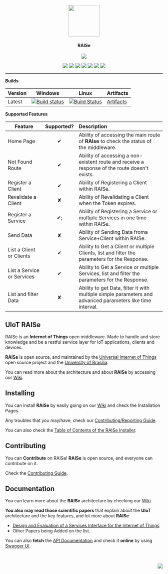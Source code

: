 <p align="center">
  <img src="http://imgur.com/iQU8c9L.png" width="100px"/>
  <h4 align="center">RAISe</h4>
  <p align="center">
    <img src="https://img.shields.io/badge/platform-macOS%20%7C%20Linux%20%7C%20Windows-lightgrey.svg"/>
  </p>
  <p align="center">
    <a href="https://github.com/uiot/raise/releases"><img src="https://img.shields.io/github/downloads/uiot/raise/total.svg"/></a>
    <a href="https://packagist.org/packages/uiot/raise"><img src="https://img.shields.io/packagist/v/uiot/raise.svg"/></a>
    <a href="https://opensource.org/licenses/Apache-2.0"><img src="https://img.shields.io/badge/License-Apache%202.0-blue.svg"/></a>
    <a href="https://codeclimate.com/github/UIoT/RAISe"><img src="https://codeclimate.com/github/UIoT/RAISe/badges/gpa.svg"/></a>
    <a href="https://styleci.io/repos/34536644/"><img src="https://styleci.io/repos/34536644/shield?style=flat"/></a>
    <a href="(https://scrutinizer-ci.com/g/UIoT/RAISe/?branch=sbr"><img src="https://scrutinizer-ci.com/g/UIoT/RAISe/badges/quality-score.png?b=sbr)"/></a>
    <a href="https://codecov.io/gh/uiot/RAISe"><img src="https://codecov.io/gh/uiot/RAISe/branch/sbr/graph/badge.svg"/></a>
  </p>
</p>

<hr>

<b>Builds</b>

Version | Windows | Linux | Artifacts |
--------|---------|-------|-----------|
Latest  | [![Build status](https://ci.appveyor.com/api/projects/status/jjwmx9moinqrha2n?svg=true)](https://ci.appveyor.com/project/sant0ro/raise-askjk)   | [![Build Status](https://travis-ci.org/uiot/raise.svg?branch=sbr)](https://travis-ci.org/uiot/raise) | [Artifacts](https://ci.appveyor.com/project/sant0ro/raise-askjk/branch/sbr/artifacts) |

<b>Supported Features</b>

| Feature  |  Supported?   | Description  |
|----------|:-------------:|:-------------|
| Home Page |    &#10004;  |  Ability of accessing the main route of **RAIse** to check the status of the middleware. |
| Not Found Route |    &#10004;  |  Ability of accessing a non-existent route and receive a response of the route doesn't exists. |
| Register a Client |    &#10004;  |  Ability of Registering a Client within RAISe. |
| Revalidate a Client |    &#10008;  |  Ability of Revalidating a Client when the Token expires. |
| Register a Service |    &#10004;;  |  Ability of Registering a Service or multiple Services in one time within RAISe. |
| Send Data |    &#10008;  |  Ability of Sending Data froma  Service+Client within RAISe. |
| List a Client or Clients |    &#10004;  |  Ability to Get a Client or multiple Clients, list and filter the parameters for the Response. |
| List a Service or Services |    &#10004;  |  Ability to Get a Service or multiple Services, list and filter the parameters for the Response. |
| List and filter Data |    &#10008;  |  Ability to get Data, filter it with multiple simple parameters and advanced parameters like time interval. |

UIoT RAISe
----------

RAISe is an <b>Internet of Things</b> open middleware. Made to handle and store knowledge and be a restful service layer for IoT applications, clients and devices.

<b>RAISe</b> is open source, and maintained by the [Universal Internet of Things](https://uiot.org) open source project and the [University of Brasília](http://www.unb.br).

You can read more about the architecture and about <b>RAISe</b> by accessing our [Wiki](wiki).

Installing
----------

You can install <b>RAISe</b> by easily going on our [Wiki](wiki) and check the Installation Pages.

Any troubles that you may/have, check our [Contributing/Reporting Guide](CONTRIBUTING.md).

You can also check the [Table of Contents of the RAISe Installer](wiki/installer-reference).

Contributing
------------

You can <b>Contribute</b> on RAISe! <b>RAISe</b> is open source, and everyone can contribute on it.

Check the [Contributing Guide](CONTRIBUTING.md).

Documentation
-------------

You can learn more about the <b>RAISe</b> architecture by checking our [Wiki](wiki)

<b>You also may read those scientific papers</b> that explain about the <b>UIoT</b> architecture and the key features, and lot more about <b>RAISe</b>
* [Design and Evaluation of a Services Interface for the Internet of Things](http://dl.acm.org/citation.cfm?id=3023305)
* Other Papers being Added on the list.

You can also **fetch** the [API Documentation](docs/) and check it **online** by using [Swagger UI](http://docs.uiot.org/raise/).

<br>
<br>
<img align="right" src="http://3.bp.blogspot.com/_0oAS_01e8zM/SfEXdfGyQRI/AAAAAAAAAEI/D94K-PR5owU/s200/unb_logo.gif">
